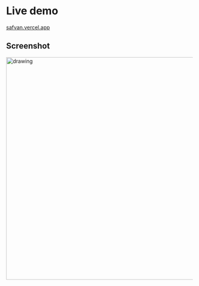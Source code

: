 # Live demo
[safvan.vercel.app](https://safvan.vercel.app)

## Screenshot
<img src="portfolio.png" alt="drawing" width="600"/>